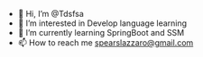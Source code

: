 - 👋 Hi, I’m @Tdsfsa
- 👀 I’m interested in Develop language learning
- 🌱 I’m currently learning SpringBoot and SSM
- 📫 How to reach me spearslazzaro@gmail.com


<!---
Tdsfsa/Tdsfsa is a ✨ special ✨ repository because its `README.md` (this file) appears on your GitHub profile.
You can click the Preview link to take a look at your changes.
--->
